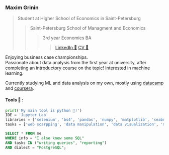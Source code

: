 ###  Maxim Grinin

> Student at Higher School of Economics in Saint-Petersburg
>> Saint-Petersburg School of Managment and Economics
>>> 3rd year Economics BA
>>>> [LinkedIn 💼](https://www.linkedin.com/in/mkgrinin/) [CV 📃](https://www.dropbox.com/s/e3ci9s6xp4t8qsl/CV_Grinin_En.pdf?dl=0)

Enjoying business case championships.  
Passionate about data analysis from the first year at university, after completing an introductory course on the topic!
Interested in machine learning. 

Currently studying ML and data analysis on my own, mostly using [datacamp](https://www.delacamp.com) and [coursera](https://www.coursera.org).

#### Tools 🔧 :

```python
print('My main tool is python 🐍!')
IDE = 'Jupyter Lab'
libraries = ['selenium', 'bs4', 'pandas', 'numpy', 'matplotlib', 'seaborn', 'scikit-learn']
tasks = ['web scarpping', 'data manipulation', 'data visualization', 'machine learning']
```
```sql
SELECT * FROM me
WHERE info = "I also know some SQL"
AND tasks IN ("writing queries", "reporting")
AND dialect = "PostgreSQL";
```

